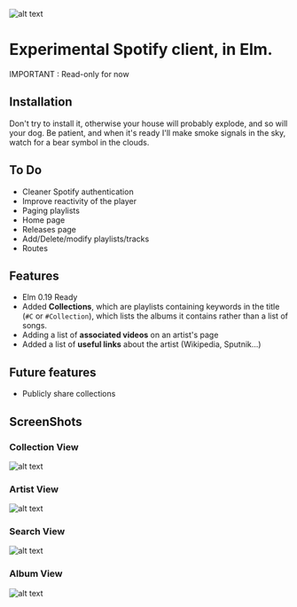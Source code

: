 ![alt text](http://i.imgur.com/2HRvcVq.png "Logo")

# Experimental Spotify client, in Elm.
IMPORTANT : Read-only for now

## Installation
Don't try to install it, otherwise your house will probably explode, and so will your dog. Be patient, and when it's ready I'll make smoke signals in the sky, watch for a bear symbol in the clouds.

## To Do
- Cleaner Spotify authentication
- Improve reactivity of the player
- Paging playlists
- Home page
- Releases page
- Add/Delete/modify playlists/tracks
- Routes

## Features
- Elm 0.19 Ready
- Added __Collections__, which are playlists containing keywords in the title (`#C` or `#Collection`), which lists the albums it contains rather than a list of songs. 
- Adding a list of __associated videos__ on an artist's page
- Added a list of __useful links__ about the artist (Wikipedia, Sputnik...)

## Future features
- Publicly share collections

## ScreenShots

### Collection View
![alt text](http://i.imgur.com/28Rub6A.png "Collection View")

### Artist View
![alt text](http://i.imgur.com/N5fTWGJ.png "Artist View")

### Search View
![alt text](http://i.imgur.com/sMd1IW6.png "Search View")

### Album View
![alt text](http://i.imgur.com/EYDyCtA.png "Album View")
